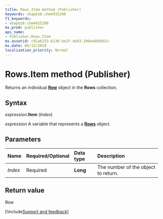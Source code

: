 ```yaml
---
title: Rows.Item method (Publisher)
keywords: vbapb10.chm4915200
f1_keywords:
- vbapb10.chm4915200
ms.prod: publisher
api_name:
- Publisher.Rows.Item
ms.assetid: c91a6253-6130-be2f-4e93-29de44b5055c
ms.date: 06/13/2019
localization_priority: Normal
---
```



# Rows.Item method (Publisher)

Returns an individual **[Row](Publisher.Row.md)** object in the **Rows** collection.


## Syntax

_expression_.**Item** (_Index_)

_expression_ A variable that represents a **[Rows](Publisher.Rows.md)** object.


## Parameters

|Name|Required/Optional|Data type|Description|
|:-----|:-----|:-----|:-----|
|_Index_|Required| **Long**|The number of the object to return.|

## Return value

Row

[!include[Support and feedback](~/includes/feedback-boilerplate.md)]